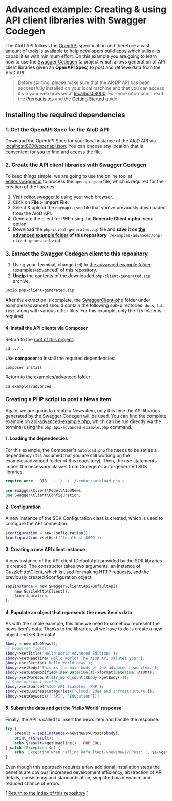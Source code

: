 # Advanced example: Creating & using API client libraries with Swagger Codegen

The AIoD API follows the [OpenAPI](https://github.com/OAI/OpenAPI-Specification) specification and therefore a vast amount of tools is available to help developers build apps which utilise its capabilities with minimum effort. On this example you are going to learn how to use the [Swagger Codegen](https://github.com/swagger-api/swagger-codegen) (a project which allows generation of API client libraries given an **OpenAPI Spec**) to post and retrieve data from the AIoD API.

> Before starting, please make sure that the AIoDP API has been successfully installed on your local machine and that you can access it via your web browser at [localhost:8000](http://localhost:8000). For more information read the [Prerequisites](./../../README.md#prerequisites) and the [Getting Started](./../../README.md) guide.

## Installing the required dependencies

### 1. Get the OpenAPI Spec for the AIoD API

Download the OpenAPI Spec for your local instance of the AIoD API via [localhost:8000/openapi.json](http://localhost:8000/openapi.json). You can choose any location that is convenient for you to find and access the file.

### 2. Create the API client libraries with Swagger Codegen

To keep things simple, we are going to use the online tool at [editor.swagger.io](https://editor.swagger.io/) to process the `openapi.json` file, which is required for the creation of the libraries:

1. Visit [editor.swagger.io](https://editor.swagger.io/) using your web browser.
2. Click on **File > Import File**.
3. Select & upload the `openapi.json` file that you've previously downloaded from the AIoD API.
4. Generate the client for PHP using the **Generate Client > php** menu option.
5. Download the `php-client-generated.zip` file and **save it on [the advanced example folder](/.) of this repository** (`/examples/advanced/php-client-generated.zip`).

### 3. Extract the Swagger Codegen client to this repository

1. Using your Terminal, change (`cd`) to [the advanced example folder](/.) (examples/advanced) of this repository.
2. **Unzip** the contents of the downloaded `php-client-generated.zip` archive.
```shell
unzip php-client-generated.zip
```
After the extraction is complete, the [SwaggerClient-php](./SwaggerClient-php) folder under examples/advanced should contain the following sub-directories: `docs`, `lib`, `test`, along with various other files. For this example, only the `lib` folder is required.

#### 4. Install the API clients via Composer

Return to the [root of this project](./../..):

```shell
cd ../..
```

Use **composer** to install the required dependencies:
```shell
composer install
```

Return to the examples/advanced folder:
```shell
cd examples/advanced
```

### Creating a PHP script to post a News item

Again, we are going to create a News item, only this time the API libraries generated by the Swagger Codegen will be used. You can find the complete example on [api-advanced-example.php](./api-advanced-example.php), which can be run directly via the terminal using the `php api-advanced-example.php` command.

#### 1. Loading the dependencies

For this example, the Composer's `autoload.php` file needs to be set as a dependency (it is assumed that you are still working on the examples/advanced folder of this repository). Then, the use statements import the necessary classes from Codegen's auto-generated SDK libraries.
```php
require_once __DIR__ . '/../../vendor/autoload.php';

use Swagger\Client\Model\AIoDNews;
use Swagger\Client\Configuration;
```

#### 2. Configuration

A new instance of the SDK Configuration class is created, which is used to configure the API connection.
```php
$configuration = new Configuration();
$configuration->setHost('localhost:8000');
```

#### 3. Creating a new API client instance

A new instance of the API client (DefaultApi) provided by the SDK libraries is created. The constructor takes two arguments: an instance of GuzzleHttp\Client, which is used for making HTTP requests, and the previously created $configuration object.
```php
$apiInstance = new Swagger\Client\Api\DefaultApi(
    new GuzzleHttp\Client(),
    $configuration,
);
```

#### 4. Populate an object that represents the news item's data

As with the simple example, this time we need to somehow represent the news item's data. Thanks to the libraries, all we have to do is create a new object and set the data!
```php
$body = new AIoDNews();
// Required fields.
$body->setTitle('Hello World Advanced Edition!');
$body->setHeadline('Hello World! The AIoD API salutes you!');
$body->setSection('Hello World News');
$body->setBody('This is the main body of the advanced news item.');
$body->setDateModified((new DateTime())->format(DateTime::ATOM));
$body->setWordCount(str_word_count($body->getBody()));
// Some optional fields.
$body->setSource('AIoD API Examples: PHP');
$body->setBusinessCategories(['Cloud, Edge and Infrastructure']);
$body->setKeywords(['API', 'Education']);
```

#### 5. Submit the data and get the 'Hello World' response

Finally, the API is called to insert the news item and handle the response:
```php
try {
    $result = $apiInstance->newsNewsV0Post($body);
    print_r($result);
    echo $result->getHeadline() . PHP_EOL;
} catch (Exception $e) {
    echo 'Exception when calling DefaultApi->newsNewsV0Post: ', $e->getMessage(), PHP_EOL;
}
```

Even though this approach requires a few additional installation steps the benefits are obvious: increased development efficiency, abstraction of API details, consistency and standardisation, simplified maintenance and reduced chance of errors.

[ [Return to the Index of this repository](./../../README.md) ]